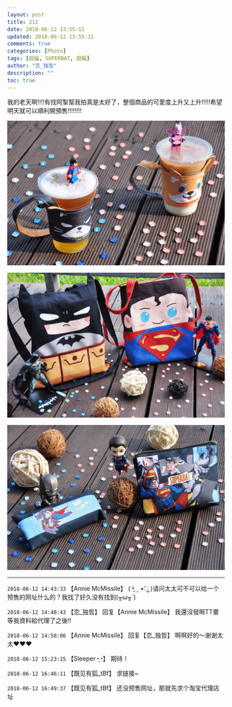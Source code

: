 ```yaml
---
layout: post
title: 212
date: 2018-06-12 13:55:11
updated: 2018-06-12 13:55:11
comments: true
categories: [Photo]
tags: [超蝠, SUPERBAT, 超蝙]
author: "恋_独哲"
description: ""
toc: true
---
```


<p>我的老天啊!!!!有找阿掣幫我拍真是太好了，整個商品的可愛度上升又上升!!!!!希望明天就可以順利開預售!!!!!!!!&nbsp;<br /></p>

![](https://raw.githubusercontent.com/alicewish/maple50821/master/img_YW5MWVN1NEpoZFg2WUVFbTJ1cUdqOEt3NGtQK3JZcldQQmFQMHl5cmVxcW1RSGtWcUxaQW9RPT0.jpg)

![](https://raw.githubusercontent.com/alicewish/maple50821/master/img_YW5MWVN1NEpoZFg2WUVFbTJ1cUdqd0pmNm9tdzNHa1dSWUFpZnBkT0Jxc0x5N05CWC9NWGVRPT0.jpg)

![](https://raw.githubusercontent.com/alicewish/maple50821/master/img_YW5MWVN1NEpoZFg2WUVFbTJ1cUdqd0pmNm9tdzNHa1dxdWlGSEdjaGEvZjJ5dXdGZ2VPZ3JRPT0.jpg)

---

`2018-06-12 14:43:33` 【Annie McMissile】 ( •̥́ ˍ •̀ू )请问太太可不可以给一个预售的网址什么的？我找了好久没有找到(╥ω╥`)

`2018-06-12 14:48:43` 【恋\_独哲】 回复【Annie McMissile】 我還沒發啊TT要等我資料給代理了之後!!

`2018-06-12 14:58:06` 【Annie McMissile】 回复【恋\_独哲】 啊啊好的～谢谢太太❤️❤️❤️

`2018-06-12 15:23:15` 【Sleeper◔̯◔】 期待！

`2018-06-12 16:46:11` 【既见有狐\_tBf】 求链接~

`2018-06-12 16:49:37` 【既见有狐\_tBf】 还没预售网址，那就先求个淘宝代理店址
